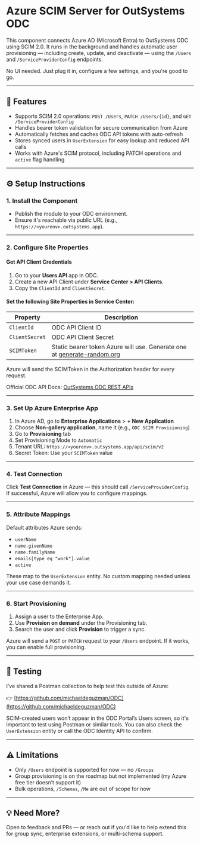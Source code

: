 # Azure SCIM Server for OutSystems ODC

This component connects Azure AD (Microsoft Entra) to OutSystems ODC using SCIM 2.0. It runs in the background and handles automatic user provisioning — including create, update, and deactivate — using the `/Users` and `/ServiceProviderConfig` endpoints.

No UI needed. Just plug it in, configure a few settings, and you're good to go.

---

## 🚀 Features

- Supports SCIM 2.0 operations: `POST /Users`, `PATCH /Users/{id}`, and `GET /ServiceProviderConfig`
- Handles bearer token validation for secure communication from Azure
- Automatically fetches and caches ODC API tokens with auto-refresh
- Stores synced users in `UserExtension` for easy lookup and reduced API calls
- Works with Azure's SCIM protocol, including PATCH operations and `active` flag handling

---

## ⚙️ Setup Instructions

### 1. Install the Component

- Publish the module to your ODC environment.
- Ensure it's reachable via public URL (e.g., `https://<yourenv>.outsystems.app`).

---

### 2. Configure Site Properties

#### Get API Client Credentials

1. Go to your **Users API** app in ODC.
2. Create a new API Client under **Service Center > API Clients**.
3. Copy the `ClientId` and `ClientSecret`.

#### Set the following Site Properties in Service Center:

| Property       | Description |
|----------------|-------------|
| `ClientId`     | ODC API Client ID |
| `ClientSecret` | ODC API Client Secret |
| `SCIMToken`    | Static bearer token Azure will use. Generate one at [generate-random.org](https://generate-random.org/api-token-generator) |

Azure will send the SCIMToken in the Authorization header for every request.

Official ODC API Docs: [OutSystems ODC REST APIs](https://success.outsystems.com/documentation/outsystems_developer_cloud/odc_rest_apis/)

---

### 3. Set Up Azure Enterprise App

1. In Azure AD, go to **Enterprise Applications** > **+ New Application**
2. Choose **Non-gallery application**, name it (e.g., `ODC SCIM Provisioning`)
3. Go to **Provisioning** tab
4. Set Provisioning Mode to `Automatic`
5. Tenant URL: `https://<yourenv>.outsystems.app/api/scim/v2`
6. Secret Token: Use your `SCIMToken` value

---

### 4. Test Connection

Click **Test Connection** in Azure — this should call `/ServiceProviderConfig`. If successful, Azure will allow you to configure mappings.

---

### 5. Attribute Mappings

Default attributes Azure sends:

- `userName`
- `name.givenName`
- `name.familyName`
- `emails[type eq "work"].value`
- `active`

These map to the `UserExtension` entity. No custom mapping needed unless your use case demands it.

---

### 6. Start Provisioning

1. Assign a user to the Enterprise App.
2. Use **Provision on demand** under the Provisioning tab.
3. Search the user and click **Provision** to trigger a sync.

Azure will send a `POST` or `PATCH` request to your `/Users` endpoint. If it works, you can enable full provisioning.

---

## 🧪 Testing

I’ve shared a Postman collection to help test this outside of Azure:

👉 [https://github.com/michaeldeguzman/ODC](https://github.com/michaeldeguzman/ODC)

SCIM-created users won’t appear in the ODC Portal’s Users screen, so it's important to test using Postman or similar tools. You can also check the `UserExtension` entity or call the ODC Identity API to confirm.

---

## ⚠️ Limitations

- Only `/Users` endpoint is supported for now — no `/Groups`
- Group provisioning is on the roadmap but not implemented (my Azure free tier doesn’t support it)
- Bulk operations, `/Schemas`, `/Me` are out of scope for now

---

## 💡 Need More?

Open to feedback and PRs — or reach out if you'd like to help extend this for group sync, enterprise extensions, or multi-schema support.

